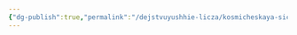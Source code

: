 ```yaml
---
{"dg-publish":true,"permalink":"/dejstvuyushhie-licza/kosmicheskaya-sicziliya/kresens-khilar-stalak/","dgPassFrontmatter":true}
---
```


